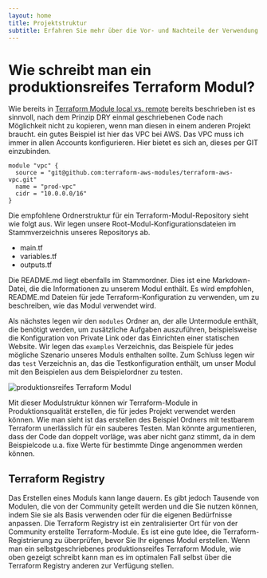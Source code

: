 ```yaml
---
layout: home
title: Projektstruktur
subtitle: Erfahren Sie mehr über die Vor- und Nachteile der Verwendung von Mono-Repositories und Multi-Repositories sowie den jeweils logischsten Anwendungsfall.
---
```


# Wie schreibt man ein produktionsreifes Terraform Modul?

Wie bereits in [Terraform Module local vs. remote](projektstruktur/module-local-remote.md "Terraform Module local vs. remote") bereits beschrieben ist es sinnvoll, nach dem Prinzip DRY einmal geschriebenen Code nach Möglichkeit nicht zu kopieren, wenn man diesen in einem anderen Projekt braucht. ein gutes Beispiel ist hier das VPC bei AWS. Das VPC muss ich immer in allen Accounts konfigurieren. Hier bietet es sich an, dieses per GIT einzubinden.

```text
module "vpc" {
  source = "git@github.com:terraform-aws-modules/terraform-aws-vpc.git"
  name = "prod-vpc"
  cidr = "10.0.0.0/16"
}

```

Die empfohlene Ordnerstruktur für ein Terraform-Modul-Repository sieht wie folgt aus. Wir legen unsere Root-Modul-Konfigurationsdateien im Stammverzeichnis unseres Repositorys ab.

* main.tf
* variables.tf
* outputs.tf

Die README.md liegt ebenfalls im Stammordner. Dies ist eine Markdown-Datei, die die Informationen zu unserem Modul enthält. Es wird empfohlen, README.md Dateien für jede Terraform-Konfiguration zu verwenden, um zu beschreiben, wie das Modul verwendet wird.

Als nächstes legen wir den `modules` Ordner an, der alle Untermodule enthält, die benötigt werden, um zusätzliche Aufgaben auszuführen, beispielsweise die Konfiguration von Private Link oder das Einrichten einer statischen Website. Wir legen das `examples` Verzeichnis, das Beispiele für jedes mögliche Szenario unseres Moduls enthalten sollte. Zum Schluss legen wir das `test` Verzeichnis an, das die Testkonfiguration enthält, um unser Modul mit den Beispielen aus dem Beispielordner zu testen.

![produktionsreifes Terraform Modul](/img/production_ready_module_1.webp "produktionsreifes Terraform Modul")

Mit dieser Modulstruktur können wir Terraform-Module in Produktionsqualität erstellen, die für jedes Projekt verwendet werden können. Wie man sieht ist das erstellen des Beispiel Ordners mit testbarem Terraform unerlässlich für ein sauberes Testen. Man könnte argumentieren, dass der Code dan doppelt vorläge, was aber nicht ganz stimmt, da in dem Beispielcode u.a. fixe Werte für bestimmte Dinge angenommen werden können.

## Terraform Registry
Das Erstellen eines Moduls kann lange dauern. Es gibt jedoch Tausende von Modulen, die von der Community geteilt werden und die Sie nutzen können, indem Sie sie als Basis verwenden oder für die eigenen Bedürfnisse anpassen. Die Terraform Registry ist ein zentralisierter Ort für von der Community erstellte Terraform-Module. Es ist eine gute Idee, die Terraform-Registrierung zu überprüfen, bevor Sie Ihr eigenes Modul erstellen. Wenn man ein selbstgeschriebenes produktionsreifes Terraform Module, wie oben gezeigt schreibt kann man es im optimalen Fall selbst über die Terraform Registry anderen zur Verfügung stellen.
